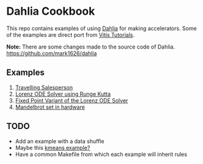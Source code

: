 # Dahlia Cookbook

This repo contains examples of using [Dahlia](https://github.com/cucapra/dahlia) for making accelerators. Some of the examples are direct port from [Vitis Tutorials](https://github.com/Xilinx/Vitis-Tutorials).

**Note:** There are some changes made to the source code of Dahlia. https://github.com/mark1626/dahlia

## Examples

1. [Travelling Salesperson](./travelling-salesperson/README.md)
2. [Lorenz ODE Solver using Runge Kutta](./lorenz/README.md)
3. [Fixed Point Variant of the Lorenz ODE Solver](./lorenz-fp/README.md)
4. [Mandelbrot set in hardware](./mandelbrot/README.md)

## TODO

- Add an example with a data shuffle
- Maybe this [kmeans example?](https://github.com/Xilinx/Vitis_Accel_Examples/blob/f61637e9263ecc1be3df34182ea6c53a0ca10447/demo/kmeans/src/krnl_kmeans.cpp)
- Have a common Makefile from which each example will inherit rules
